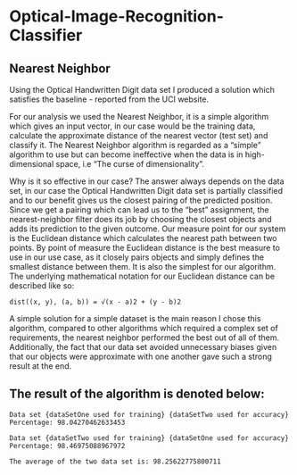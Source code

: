 # Optical-Image-Recognition-Classifier

## Nearest Neighbor

Using the Optical Handwritten Digit data set I produced a solution which satisfies the baseline - 
reported from the UCI website. 

For our analysis we used the Nearest Neighbor, it is a simple algorithm which gives an input vector, 
in our case would be the training data, calculate the approximate distance of the nearest vector (test set) and classify it. 
The Nearest Neighbor algorithm is regarded as a “simple” algorithm to use but can become ineffective when the data is in high-dimensional 
space, i.e “The curse of dimensionality”. 


Why is it so effective in our case? The answer always depends on the data set, in our case the 
Optical Handwritten Digit data set is partially classified and to our benefit gives us the closest pairing of the predicted position. 
Since we get a pairing which can lead us to the “best” assignment, the nearest-neighbor filter does its job by choosing the closest objects 
and adds its prediction to the given outcome. Our measure point for our system is the Euclidean distance which calculates the nearest path between two points. By point of measure the Euclidean distance is the best measure to use in our use case, as it closely pairs objects and simply defines the smallest distance between them. It is also the simplest for our algorithm. The underlying mathematical notation for our Euclidean distance can be described like so:

```dist((x, y), (a, b)) = √(x - a)2 + (y - b)2```

A simple solution for a simple dataset is the main reason I chose this algorithm, compared to other algorithms which 
required a complex set of requirements, the nearest neighbor performed the best out of all of them. 
Additionally, the fact that our data set avoided unnecessary biases given that our objects were approximate with one 
another gave such a strong result at the end.

The result of the algorithm is denoted below:
-----
```Data set {dataSetOne used for training} {dataSetTwo used for accuracy} Percentage: 98.04270462633453```

```Data set {dataSetTwo used for training} {dataSetOne used for accuracy} Percentage: 98.46975088967972```


```The average of the two data set is: 98.25622775800711```
